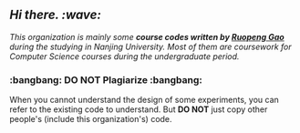<h2><em> Hi there. :wave: </em></h2>

<!--

**Here are some ideas to get you started:**

🙋‍♀️ A short introduction - what is your organization all about?
🌈 Contribution guidelines - how can the community get involved?
👩‍💻 Useful resources - where can the community find your docs? Is there anything else the community should know?
🍿 Fun facts - what does your team eat for breakfast?
🧙 Remember, you can do mighty things with the power of [Markdown](https://docs.github.com/github/writing-on-github/getting-started-with-writing-and-formatting-on-github/basic-writing-and-formatting-syntax)
-->

<!-- Introduction -->
<p>
  <em>This organization is mainly some <strong>course codes written by <a href="https://github.com/HELLORPG">Ruopeng Gao</a></strong> during the studying in Nanjing University. Most of them are coursework for Computer Science courses during the undergraduate period.</em>
</p>

<!-- Warning -->
<p>
  <h3>:bangbang: DO NOT Plagiarize :bangbang:</h3>
  When you cannot understand the design of some experiments, you can refer to the existing code to understand. But <strong>DO NOT</strong> just copy other people's (include this organization's) code.
</p>

